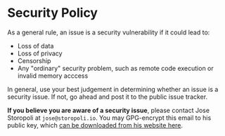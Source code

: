 # Security Policy

As a general rule, an issue is a security vulnerability if it could lead to:

* Loss of data
* Loss of privacy
* Censorship
* Any "ordinary" security problem, such as remote code execution or invalid memory acccess

In general, use your best judgement in determining whether an issue is a security issue.
If not, go ahead and post it to the public issue tracker.

**If you believe you are aware of a security issue**, please contact Jose Storopoli at
`jose@storopoli.io`.
You may GPG-encrypt this email to his public key, which
[can be downloaded from his website here](https://storopoli.io/assets/publickey.txt).
